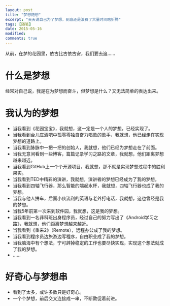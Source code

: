 ```yaml
---
layout: post
title: "梦想随想"
excerpt: "天天说自己为了梦想，到底还是浪费了大量时间瞎折腾"
tags: [随笔]
date: 2015-05-16
modified: 
comments: true
---
```


从前，在梦的花园里，依古比古依古安，我们要去追……

# 什么是梦想
经常对自己说，我是在为梦想而奋斗，但梦想是什么？又无法简单的表达出来。

# 我认为的梦想
- 当我看到《花园宝宝》，我就想，这一定是一个人的梦想，已经实现了。
- 当我看到台儿庄酒吧中孤零零独自奋力唱歌的歌手，我就想，他已经走在实现梦想的道路上。
- 当我看到脉脉中一把一把的创始人，我就想，他们已经为梦想走在了前面。
- 当我无意间看到一些博客，篇篇记录学习之路的文章，我就想，他们距离梦想越来越近。
- 当我看到GitHub上一个个开源项目，我就想，那不就是实现梦想过程中的胜利果实。
- 当我看到TED中精彩的演讲，我就想，演讲者的梦想已经成为了我的梦想。
- 当我看到四轴飞行器，那么智能的端起水杯，我就想，四轴飞行器也成了我的梦想。
- 当我与他人拼车，后面小伙流利的英语与老外打电话，我就想，这也曾经是我的梦想。
- 当我5年前第一次来到软件园，我就想，这是我的梦想。
- 当我看到一名非科班出身程序员，经过自己的努力写出了《Android学习之路》，我就想，他们距离梦想越来越近。
- 当我看到《重来2》（Remote），远程办公成了我的梦想。
- 当我看到程序员边旅游边写程序，自由职业成了我的梦想。
- 当我脑海中有个想法，宁可辞掉稳定的工作也要尽快实现，实现这个想法就成了我的梦想。
- ……

# 好奇心与梦想串
- 看到了太多，或许多数只是好奇心。
- 一个个梦想，前后交叉连接成一串，不断敦促着前进。
